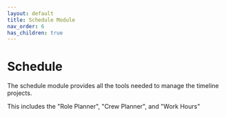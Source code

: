 ```yaml
---
layout: default
title: Schedule Module
nav_order: 6
has_children: true
---
```



# Schedule

The schedule module provides all the tools needed to manage the timeline projects.

This includes the "Role Planner", "Crew Planner", and "Work Hours"




